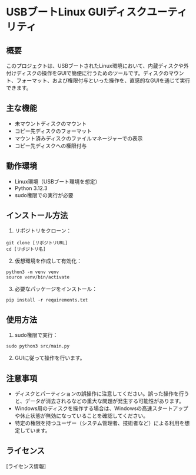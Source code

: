 # USBブートLinux GUIディスクユーティリティ

## 概要
このプロジェクトは、USBブートされたLinux環境において、内蔵ディスクや外付けディスクの操作をGUIで簡便に行うためのツールです。ディスクのマウント、フォーマット、および権限付与といった操作を、直感的なGUIを通じて実行できます。

## 主な機能
- 未マウントディスクのマウント
- コピー先ディスクのフォーマット
- マウント済みディスクのファイルマネージャーでの表示
- コピー先ディスクへの権限付与

## 動作環境
- Linux環境（USBブート環境を想定）
- Python 3.12.3
- sudo権限での実行が必要

## インストール方法
1. リポジトリをクローン：
```
git clone [リポジトリURL]
cd [リポジトリ名]
```

2. 仮想環境を作成して有効化：
```
python3 -m venv venv
source venv/bin/activate
```

3. 必要なパッケージをインストール：
```
pip install -r requirements.txt
```

## 使用方法
1. sudo権限で実行：
```
sudo python3 src/main.py
```

2. GUIに従って操作を行います。

## 注意事項
- ディスクとパーティションの誤操作に注意してください。誤った操作を行うと、データが消去されるなどの重大な問題が発生する可能性があります。
- Windows用のディスクを操作する場合は、Windowsの高速スタートアップや休止状態が無効になっていることを確認してください。
- 特定の権限を持つユーザー（システム管理者、技術者など）による利用を想定しています。

## ライセンス
[ライセンス情報] 